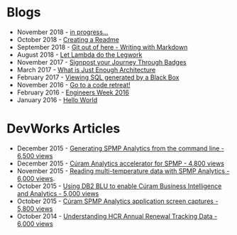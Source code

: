 

 # Blogs
 * November 2018 - [in progress...](./posts/README-blog-Oct-2018.md)
 * October 2018 - [Creating a Readme](./posts/README-blog-Oct-2018.md)
 * September 2018 - [Git out of here - Writing with Markdown](http://ramblingsofanthony.blogspot.com/2018/09/git-out-of-here-writing-simple-readmes.html)
 * August 2018 - [Let Lambda do the Legwork](http://ramblingsofanthony.blogspot.com/2018/08/let-lambda-do-legwork.html)
 * November 2017 - [Signpost your Journey Through Badges](http://ramblingsofanthony.blogspot.com/2017/11/signpost-your-journey-through-badges.html)
 * March 2017 - [What is Just Enough Architecture](http://ramblingsofanthony.blogspot.com/2017/03/what-is-just-enough-architecture.html)
 * February 2017 - [Viewing SQL generated by a Black Box](http://ramblingsofanthony.blogspot.com/2017/02/viewing-sql-generated-by-black-box.html)
 * November 2016 - [Go to a code retreat!](http://ramblingsofanthony.blogspot.com/search?updated-max=2017-02-22T03:42:00-08:00&max-results=7)
 * February 2016 - [Engineers Week 2016](http://ramblingsofanthony.blogspot.com/2016/03/engineers-week-2016.html)
 * January 2016 - [Hello World](http://ramblingsofanthony.blogspot.com/2016/01/hello-world.html)


# DevWorks Articles

 * December 2015 - [Generating SPMP Analytics from the command line - 6,500 views](https://www.ibm.com/developerworks/community/blogs/5e15a5a7-d4d6-4880-bd9c-e6819061a832/entry/Enabling_IBM_C%C3%BAram_Business_Intelligence_and_Analytics_with_DB2_BLU?lang=en)
 * December 2015 - [Cúram Analytics accelerator for SPMP - 4,800 views](https://www.ibm.com/developerworks/community/blogs/5e15a5a7-d4d6-4880-bd9c-e6819061a832/entry/GeneratingSPMPAnalyticsFromTheCommandLine?lang=en)
  *  November 2015 - [Reading multi-temperature data with SPMP Analytics - 6,000 views](https://www.ibm.com/developerworks/community/blogs/5e15a5a7-d4d6-4880-bd9c-e6819061a832/entry/ReadingMultiTemperatureDataWith-SPMPAnalytics?lang=en).
 *   October 2015 - [Using DB2 BLU to enable Cúram Business Intelligence and Analytics - 5,000 views](https://www.ibm.com/developerworks/community/blogs/5e15a5a7-d4d6-4880-bd9c-e6819061a832/entry/Enabling_IBM_C%C3%BAram_Business_Intelligence_and_Analytics_with_DB2_BLU?lang=en)
*  October 2015 - [Cúram SPMP Analytics application screen captures - 5,800 views](https://www.ibm.com/developerworks/community/blogs/5e15a5a7-d4d6-4880-bd9c-e6819061a832/entry/IBMC%C3%BAramSPMPAnalytics_ApplicationScreenCaptures?lang=en)
  *  October 2014 - [Understanding HCR Annual Renewal Tracking Data - 6,000 views](https://www.ibm.com/developerworks/community/blogs/5e15a5a7-d4d6-4880-bd9c-e6819061a832/entry)
